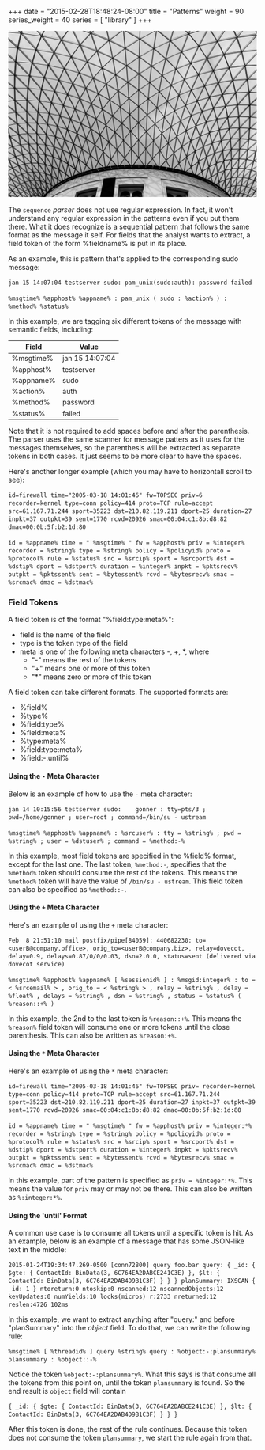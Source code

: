 +++
date = "2015-02-28T18:48:24-08:00"
title = "Patterns"
weight = 90
series_weight = 40
series = [ "library" ]
+++

<a href="#" class="image fit"><img src="/images/pic08.jpg" alt="" /></a>

The `sequence` _parser_ does not use regular expression. In fact, it won't understand any regular expression in the patterns even if you put them there. What it does recognize is a sequential pattern that follows the same format as the message it self. For fields that the analyst wants to extract, a field token of the form %fieldname% is put in its place.

As an example, this is pattern that's applied to the corresponding sudo message:


```
jan 15 14:07:04 testserver sudo: pam_unix(sudo:auth): password failed

%msgtime% %apphost% %appname% : pam_unix ( sudo : %action% ) : %method% %status%
```

In this example, we are tagging six different tokens of the message with semantic fields, including:

| Field | Value |
|-------|-------|
| %msgtime% | jan 15 14:07:04 |
| %apphost% | testserver |
| %appname% | sudo |
| %action% | auth |
| %method% | password |
| %status% | failed |

Note that it is not required to add spaces before and after the parenthesis. The parser uses the same scanner for message patters as it uses for the messages themselves, so the parenthesis will be extracted as separate tokens in both cases. It just seems to be more clear to have the spaces.

Here's another longer example (which you may have to horizontall scroll to see):

```
id=firewall time="2005-03-18 14:01:46" fw=TOPSEC priv=6 recorder=kernel type=conn policy=414 proto=TCP rule=accept src=61.167.71.244 sport=35223 dst=210.82.119.211 dport=25 duration=27 inpkt=37 outpkt=39 sent=1770 rcvd=20926 smac=00:04:c1:8b:d8:82 dmac=00:0b:5f:b2:1d:80

id = %appname% time = " %msgtime% " fw = %apphost% priv = %integer% recorder = %string% type = %string% policy = %policyid% proto = %protocol% rule = %status% src = %srcip% sport = %srcport% dst = %dstip% dport = %dstport% duration = %integer% inpkt = %pktsrecv% outpkt = %pktssent% sent = %bytessent% rcvd = %bytesrecv% smac = %srcmac% dmac = %dstmac%
```

### Field Tokens

A field token is of the format "%field:type:meta%":

* field is the name of the field
* type is the token type of the field
* meta is one of the following meta characters -, +, *, where
  * "-" means the rest of the tokens
  * "+" means one or more of this token
  * "*" means zero or more of this token

A field token can take different formats. The supported formats are:

* %field%
* %type%
* %field:type%
* %field:meta%
* %type:meta%
* %field:type:meta%
* %field:-:until%

#### Using the `-` Meta Character

Below is an example of how to use the `-` meta character:

```
jan 14 10:15:56 testserver sudo:    gonner : tty=pts/3 ; pwd=/home/gonner ; user=root ; command=/bin/su - ustream

%msgtime% %apphost% %appname% : %srcuser% : tty = %string% ; pwd = %string% ; user = %dstuser% ; command = %method:-%
```

In this example, most field tokens are specified in the %field% format, except for the last one. The last token, `%method:-`, specifies that the `%method%` token should consume the rest of the tokens. This means the `%method%` token will have the value of `/bin/su - ustream`. This field token can also be specified as `%method::-`.

#### Using the `+` Meta Character

Here's an example of using the `+` meta character:

```
Feb  8 21:51:10 mail postfix/pipe[84059]: 440682230: to=<userB@company.office>, orig_to=<userB@company.biz>, relay=dovecot, delay=0.9, delays=0.87/0/0/0.03, dsn=2.0.0, status=sent (delivered via dovecot service)

%msgtime% %apphost% %appname% [ %sessionid% ] : %msgid:integer% : to = < %srcemail% > , orig_to = < %string% > , relay = %string% , delay = %float% , delays = %string% , dsn = %string% , status = %status% ( %reason::+% )
```

In this example, the 2nd to the last token is `%reason::+%`. This means the `%reason%` field token will consume one or more tokens until the close parenthesis. This can also be written as `%reason:+%`.

#### Using the `*` Meta Character

Here's an example of using the `*` meta character:

```
id=firewall time="2005-03-18 14:01:46" fw=TOPSEC priv= recorder=kernel type=conn policy=414 proto=TCP rule=accept src=61.167.71.244 sport=35223 dst=210.82.119.211 dport=25 duration=27 inpkt=37 outpkt=39 sent=1770 rcvd=20926 smac=00:04:c1:8b:d8:82 dmac=00:0b:5f:b2:1d:80

id = %appname% time = " %msgtime% " fw = %apphost% priv = %integer:*% recorder = %string% type = %string% policy = %policyid% proto = %protocol% rule = %status% src = %srcip% sport = %srcport% dst = %dstip% dport = %dstport% duration = %integer% inpkt = %pktsrecv% outpkt = %pktssent% sent = %bytessent% rcvd = %bytesrecv% smac = %srcmac% dmac = %dstmac%
```

In this example, part of the pattern is specified as `priv = %integer:*%`. This means the value for `priv` may or may not be there. This can also be written as `%:integer:*%`.

#### Using the 'until' Format

A common use case is to consume all tokens until a specific token is hit. As an example, below is an example of a message that has some JSON-like text in the middle:

```
2015-01-24T19:34:47.269-0500 [conn72800] query foo.bar query: { _id: { $gte: { ContactId: BinData(3, 6C764EA2DABCE241C3E) }, $lt: { ContactId: BinData(3, 6C764EA2DAB4D9B1C3F) } } } planSummary: IXSCAN { _id: 1 } ntoreturn:0 ntoskip:0 nscanned:12 nscannedObjects:12 keyUpdates:0 numYields:10 locks(micros) r:2733 nreturned:12 reslen:4726 102ms
```

In this example, we want to extract anything after "query:" and before "planSummary" into the _object_ field. To do that, we can write the following rule:

```
%msgtime% [ %threadid% ] query %string% query : %object:-:plansummary% plansummary : %object::-%
```

Notice the token `%object:-:plansummary%`. What this says is that consume all the tokens from this point on, until the token `plansummary` is found. So the end result is `object` field will contain

```
{ _id: { $gte: { ContactId: BinData(3, 6C764EA2DABCE241C3E) }, $lt: { ContactId: BinData(3, 6C764EA2DAB4D9B1C3F) } } }
```

After this token is done, the rest of the rule continues. Because this token does not consume the token `plansummary`, we start the rule again from that.